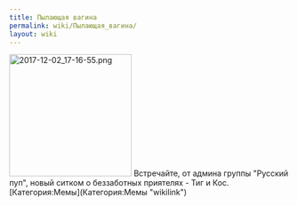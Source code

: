 ```yaml
---
title: Пылающая вагина
permalink: wiki/Пылающая_вагина/
layout: wiki
---
```


<img src="2017-12-02_17-16-55.png" title="fig:2017-12-02_17-16-55.png" width="220" height="220" alt="2017-12-02_17-16-55.png" />
Встречайте, от админа группы "Русский пуп", новый ситком о беззаботных
приятелях - Тиг и Кос. [Категория:Мемы](Категория:Мемы "wikilink")
